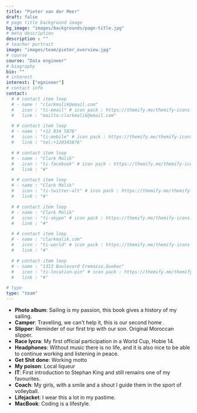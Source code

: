 ```yaml
---
title: "Pieter van der Meer"
draft: false
# page title background image
bg_image: "images/backgrounds/page-title.jpg"
# meta description
description : ""
# teacher portrait
image: "images/team/pieter_overview.jpg"
# course
course: "Data engineer"
# biography
bio: ""
# interest
interest: ["egnineer"]
# contact info
contact:
  # # contact item loop
  # - name : "clarkmalik@email.com"
  #   icon : "ti-email" # icon pack : https://themify.me/themify-icons
  #   link : "mailto:clarkmalik@email.com"

  # # contact item loop
  # - name : "+12 034 5876"
  #   icon : "ti-mobile" # icon pack : https://themify.me/themify-icons
  #   link : "tel:+120345876"

  # # contact item loop
  # - name : "Clark Malik"
  #   icon : "ti-facebook" # icon pack : https://themify.me/themify-icons
  #   link : "#"

  # # contact item loop
  # - name : "Clark Malik"
  #   icon : "ti-twitter-alt" # icon pack : https://themify.me/themify-icons
  #   link : "#"

  # # contact item loop
  # - name : "Clark Malik"
  #   icon : "ti-skype" # icon pack : https://themify.me/themify-icons
  #   link : "#"

  # # contact item loop
  # - name : "clarkmalik.com"
  #   icon : "ti-world" # icon pack : https://themify.me/themify-icons
  #   link : "#"

  # # contact item loop
  # - name : "1313 Boulevard Cremazie,Quebec"
  #   icon : "ti-location-pin" # icon pack : https://themify.me/themify-icons
  #   link : "#"

# type
type: "team"
---
```


* **Photo album**: Sailing is my passion, this book gives a history of my sailing.
* **Camper**: Travelling, we can't help it, this is our second home .
* **Slipper**: Reminder of our first trip with our son. Original Moroccan slipper.
* **Race lycra**: My first official participation in a World Cup, Hobie 14.
* **Headphones**: Without music there is no life, and it is also nice to be able to continue working and listening in peace. 
* **Get Shit done**: Working motto
* **My poison**: Local liqueur
* **IT**: First introduction to Stephan King and still remains one of my favourites. 
* **Coach**: My girls, with a smile and a shout I guide them in the sport of volleyball.
* **Lifejacket**: I wear this a lot in my pastime.
* **MacBook**: Coding is a lifestyle.
